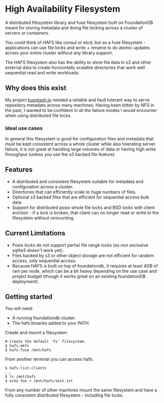 # High Availability Filesystem

A distributed filesystem library and fuse filesystem built on FoundationDB meant
for storing metadata and doing file locking across a cluster of servers or containers.

You could think of HAFS like consul or etcd, but as a fuse filesystem - applications can use file locks and write + rename to do atomic updates across your entire cluster without any library support.

The HAFS filesystem also has the ability to store file data in s3 and other
external data to create horizontally scalable directories that work well
sequential read and write workloads.

## Why does this exist

My project [bupstash.io](https://bupstash.io/) needed a reliable and fault tolerant
way to serve repository metadata across many machines. Having been bitten by NFS in the past, I wanted to be confident in all
the failure modes I would encounter when using distributed file locks.

### Ideal use cases

In general this filesystem is good for configuration files and metadata that must be kept consistent
across a whole cluster while also tolerating server failure, it is not great at handling large volumes
of data or having high write throughput (unless you use the s3 backed file feature).

## Features

- A distributed and consistent filesystem suitable for metadata and configuration across a cluster.
- Directories that can efficiently scale to huge numbers of files.
- Optional s3 backed files that are efficient for sequential access bulk data.
- Support for distributed posix whole file locks and BSD locks with client eviction - if
  a lock is broken, that client can no longer read or write to the filesystem without remounting.

## Current Limitations

- Posix locks do not support partial file range locks (so non exclusive sqlite3 doesn't work yet).
- Files backed by s3 or other object storage are not efficient for random access, only sequential access.
- Because HAFS is built on top of foundationdb, it requires at least 4GB of ram per node, which can be a bit heavy depending on the use case and project budget (though it works great on an existing foundationDB deployment).


## Getting started

You will need:

- A running foundationdb cluster.
- The hafs binaries added to your PATH.

Create and mount a filesystem:

```
# Create the default 'fs' filesystem.
$ hafs-mkfs
$ hafs-fuse /mnt/hafs
```

From another terminal you can access hafs:

```
$ hafs-list-clients
...
$ ls /mnt/hafs
$ echo foo > /mnt/hafs/test.txt
```

From any number of other machines mount the same filesystem and have a fully consistent distributed
filesystem - including file locks.